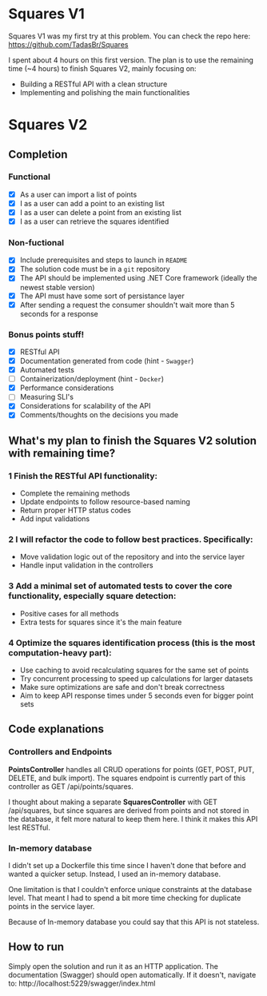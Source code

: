 # Squares V1
Squares V1 was my first try at this problem. You can check the repo here: https://github.com/TadasBr/Squares

I spent about 4 hours on this first version. The plan is to use the remaining time (~4 hours) to finish Squares V2, mainly focusing on:
* Building a RESTful API with a clean structure
* Implementing and polishing the main functionalities

# Squares V2
## Completion
### Functional
- [x] As a user can import a list of points
- [x] I as a user can add a point to an existing list 
- [x] I as a user can delete a point from an existing list
- [x] I as a user can retrieve the squares identified

### Non-fuctional
- [x] Include prerequisites and steps to launch in `README`
- [x] The solution code must be in a `git` repository
- [x] The API should be implemented using .NET Core framework (ideally the newest stable version)
- [x] The API must have some sort of persistance layer
- [x] After sending a request the consumer shouldn't wait more than 5 seconds for a response

### Bonus points stuff!
- [x] RESTful API
- [x] Documentation generated from code (hint - `Swagger`)
- [x] Automated tests
- [ ] Containerization/deployment (hint - `Docker`)
- [x] Performance considerations
- [ ] Measuring SLI's
- [x] Considerations for scalability of the API
- [x] Comments/thoughts on the decisions you made

## What's my plan to finish the Squares V2 solution with remaining time?
### 1 Finish the RESTful API functionality:
* Complete the remaining methods
* Update endpoints to follow resource-based naming
* Return proper HTTP status codes
* Add input validations

### 2 I will refactor the code to follow best practices. Specifically:
* Move validation logic out of the repository and into the service layer
* Handle input validation in the controllers

### 3 Add a minimal set of automated tests to cover the core functionality, especially square detection:
* Positive cases for all methods
* Extra tests for squares since it's the main feature

### 4 Optimize the squares identification process (this is the most computation-heavy part):
* Use caching to avoid recalculating squares for the same set of points
* Try concurrent processing to speed up calculations for larger datasets
* Make sure optimizations are safe and don't break correctness
* Aim to keep API response times under 5 seconds even for bigger point sets

## Code explanations
### Controllers and Endpoints
**PointsController** handles all CRUD operations for points (GET, POST, PUT, DELETE, and bulk import). The squares endpoint is currently part of this controller as GET /api/points/squares.

I thought about making a separate **SquaresController** with GET /api/squares, but since squares are derived from points and not stored in the database, it felt more natural to keep them here. I think it makes this API lest RESTful.

### In-memory database
I didn't set up a Dockerfile this time since I haven't done that before and wanted a quicker setup. Instead, I used an in-memory database.

One limitation is that I couldn't enforce unique constraints at the database level. That meant I had to spend a bit more time checking for duplicate points in the service layer.

Because of In-memory database you could say that this API is not stateless.

## How to run
Simply open the solution and run it as an HTTP application. The documentation (Swagger) should open automatically. If it doesn't, navigate to: http://localhost:5229/swagger/index.html